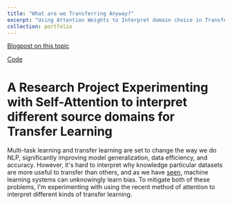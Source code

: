 ```yaml
---
title: "What are we Transferring Anyway?"
excerpt: "Using Attention Weights to Interpret domain choice in Transfer Learning<br/><img src='/images/rnn.png'>"
collection: portfolio
---
```


[Blogpost on this topic](https://siddsach.github.io/posts/2018/01/bias/)

[Code](https://github.com/siddsach/Interpreting-Attention)

# A Research Project Experimenting with Self-Attention to interpret different source domains for Transfer Learning 

Multi-task learning and transfer learning are set to change the way we do NLP, significantly improving model generalization, data efficiency, and accuracy. However, it's hard to interpret why knowledge particular datasets are more useful to transfer than others, and as we have [seen](https://motherboard.vice.com/en_us/article/j5jmj8/google-artificial-intelligence-bias), machine learning systems can unknowingly learn bias. To mitigate both of these problems, I'm experimenting
with using the recent method of attention to interpret different kinds of transfer learning.
